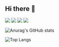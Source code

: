 ## Hi there 👋




<img src="https://img.shields.io/badge/python-3776ABstyle=for-the-badge&logo=Python&logoColor=white">

<img src="https://img.shields.io/badge/pytorch-색상?style=for-the-badge&logo=기술스택아이콘&logoColor=white">

<img src="https://img.shields.io/badge/java-색상?style=for-the-badge&logo=기술스택아이콘&logoColor=white">

<img src="https://img.shields.io/badge/python-색상?style=for-the-badge&logo=기술스택아이콘&logoColor=white">


![Anurag's GitHub stats](https://github-readme-stats.vercel.app/api?username=0like2&show_icons=true&theme=tokyonight)


![Top Langs](https://github-readme-stats.vercel.app/api/top-langs/?username=0like2&layout=compact&theme=tokyonight)


<!--
**0like2/0like2** is a ✨ _special_ ✨ repository because its `README.md` (this file) appears on your GitHub profile.

Here are some ideas to get you started:

- 🔭 I’m currently working on ...
- 🌱 I’m currently learning ...
- 👯 I’m looking to collaborate on ...
- 🤔 I’m looking for help with ...
- 💬 Ask me about ...
- 📫 How to reach me: ...
- 😄 Pronouns: ...
- ⚡ Fun fact: ...
-->

